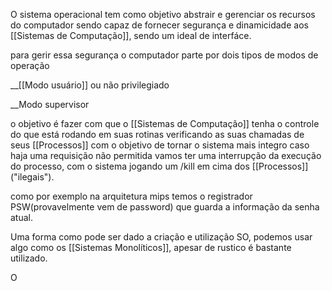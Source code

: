 O sistema operacional tem como objetivo abstrair e gerenciar os recursos do computador sendo capaz de fornecer segurança e dinamicidade aos [[Sistemas de Computação]], sendo um ideal de interfáce.

para gerir essa segurança o computador parte por dois tipos de modos de operação 

__[[Modo usuário]] ou não privilegiado 

__Modo supervisor

o objetivo é fazer com que o [[Sistemas de Computação]] tenha o controle do que está rodando em suas rotinas verificando as suas chamadas de seus [[Processos]] com o objetivo de tornar o sistema mais integro caso haja uma requisição não permitida vamos ter uma interrupção da execução do processo, com o sistema jogando um /kill em cima dos [[Processos]] ("ilegais").

como por exemplo na arquitetura mips temos o registrador PSW(provavelmente vem de password) que guarda a informação da senha atual.


Uma forma como pode ser dado a criação e utilização SO, podemos usar algo como os [[Sistemas Monolíticos]], apesar de rustico é bastante utilizado.

O 

